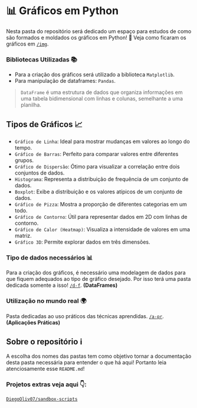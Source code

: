 # 📊 Gráficos em Python

Nesta pasta do repositório será dedicado um espaço para estudos de como são formados e moldados os gráficos em Python! 🐍
Veja como ficaram os gráficos em [`/img`]().

### Bibliotecas Utilizadas 📚
- Para a criação dos gráficos será utilizado a biblioteca `Matplotlib`.
- Para manipulação de dataframes: `Pandas`.
  
> `DataFrame` é uma estrutura de dados que organiza informações em uma tabela bidimensional com linhas e colunas, semelhante a uma planilha.

## Tipos de Gráficos 📈
- `Gráfico de Linha`: Ideal para mostrar mudanças em valores ao longo do tempo.
- `Gráfico de Barras`: Perfeito para comparar valores entre diferentes grupos.
- `Gráfico de Dispersão`: Ótimo para visualizar a correlação entre dois conjuntos de dados.
- `Histograma`: Representa a distribuição de frequência de um conjunto de dados.
- `Boxplot`: Exibe a distribuição e os valores atípicos de um conjunto de dados.
- `Gráfico de Pizza`: Mostra a proporção de diferentes categorias em um todo.
- `Gráfico de Contorno`: Útil para representar dados em 2D com linhas de contorno.
- `Gráfico de Calor (Heatmap)`: Visualiza a intensidade de valores em uma matriz.
- `Gráfico 3D`: Permite explorar dados em três dimensões.

### Tipo de dados necessários 📊
Para a criação dos gráficos, é necessário uma modelagem de dados para que fiquem adequados ao tipo de gráfico desejado.
Por isso terá uma pasta dedicada somente a isso! [`/d-f`](). **(DataFrames)**

### Utilização no mundo real 🌍
Pasta dedicadas ao uso práticos das técnicas aprendidas. [`/a-pr`](). **(Aplicações Práticas)**

## Sobre o repositório ℹ️
A escolha dos nomes das pastas tem como objetivo tornar a documentação desta pasta necessária para entender o que há aqui! Portanto leia atenciosamente esse `README.md`!
### Projetos extras veja aqui 👇:
[`DiegoOliv07/sandbox-scripts`](https://github.com/DiegoOliv07/sandbox-scripts) 